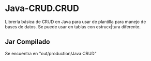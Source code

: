 # Java-CRUD.CRUD

Librería básica de CRUD en Java para usar de plantilla para manejo de bases de datos.
Se puede usar en tablas con estrucx|tura diferente.

## Jar Compilado

Se encuentra en "out/production/Java CRUD"
